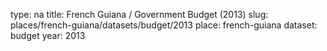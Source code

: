 type: na
title: French Guiana / Government Budget (2013)
slug: places/french-guiana/datasets/budget/2013
place: french-guiana
dataset: budget
year: 2013
